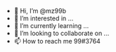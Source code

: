 - 👋 Hi, I’m @mz99b
- 👀 I’m interested in ...
- 🌱 I’m currently learning ...
- 💞️ I’m looking to collaborate on ...
- 📫 How to reach me 99#3764

<!---
mz99b/mz99b is a ✨ special ✨ repository because its `README.md` (this file) appears on your GitHub profile.
You can click the Preview link to take a look at your changes.
--->
